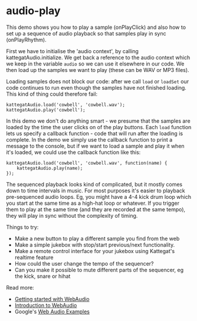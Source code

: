 audio-play
==========

This demo shows you how to play a sample (onPlayClick) and also how to set up a sequence of audio playback so that samples play in sync (onPlayRhythm).

First we have to initialise the 'audio context', by calling kattegatAudio.initialize. We get back a reference to the audio context which we keep in the variable `audio` so we can use it elsewhere in our code. We then load up the samples we want to play (these can be WAV or MP3 files).

Loading samples does not block our code: after we call `load` or `loadSet` our code continues to run even though the samples have not finished loading. This kind of thing could therefore fail:

````
kattegatAudio.load('cowbell', 'cowbell.wav');
kattegatAudio.play('cowbell');
````

In this demo we don't do anything smart - we presume that the samples are loaded by the time the user clicks on of the play buttons. Each `load` function lets us specify a callback function - code that will run after the loading is complete. In the demo we simply use the callback function to print a message to the console, but if we want to load a sample and play it when it's loaded, we could use the callback function like this:

````
kattegatAudio.load('cowbell', 'cowbell.wav', function(name) {
	kattegatAudio.play(name);
});
````

The sequenced playback looks kind of complicated, but it mostly comes down to time intervals in music. For most purposes it's easier to playback pre-sequenced audio loops. Eg, you might have a 4-4 kick drum loop which you start at the same time as a high-hat loop or whatever. If you trigger them to play at the same time (and they are recorded at the same tempo), they will play in sync without the complexity of timing.

Things to try:
* Make a new button to play a different sample you find from the web
* Make a simple jukebox with stop/start previous/next functionality.
* Make a remote control interface for your jukebox using Kattegat's realtime feature
* How could the user change the tempo of the sequencer?
* Can you make it possible to mute different parts of the sequencer, eg the kick, snare or hihat

Read more:
* [Getting started with WebAudio](http://creativejs.com/resources/web-audio-api-getting-started/)
* [Introduction to WebAudio](http://www.html5rocks.com/en/tutorials/webaudio/intro/)
* Google's [Web Audio Examples](http://chromium.googlecode.com/svn/trunk/samples/audio/index.html)